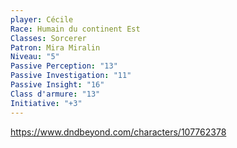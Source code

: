 ```yaml
---
player: Cécile
Race: Humain du continent Est
Classes: Sorcerer
Patron: Mira Miralin
Niveau: "5"
Passive Perception: "13"
Passive Investigation: "11"
Passive Insight: "16"
Class d'armure: "13"
Initiative: "+3"
---
```

https://www.dndbeyond.com/characters/107762378
